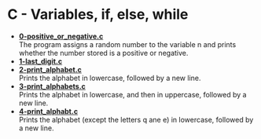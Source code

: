 # C - Variables, if, else, while
* [**0-positive_or_negative.c**](https://github.com/GraceGichuki/alx-low_level_programming/blob/master/0x01-variables_if_else_while/0-positive_or_negative.c)  
The program assigns a random number to the variable n and prints whether the number stored is a positive or negative.  
* [**1-last_digit.c**](https://github.com/GraceGichuki/alx-low_level_programming/blob/master/0x01-variables_if_else_while/1-last_digit.c)  
* [**2-print_alphabet.c**](https://github.com/GraceGichuki/alx-low_level_programming/blob/master/0x01-variables_if_else_while/2-print_alphabet.c)  
Prints the alphabet in lowercase, followed by a new line.  
* [**3-print_alphabets.c**](https://github.com/GraceGichuki/alx-low_level_programming/blob/master/0x01-variables_if_else_while/3-print_alphabets.c)  
Prints the alphabet in lowercase, and then in uppercase, followed by a new line.  
* [**4-print_alphabt.c**](https://github.com/GraceGichuki/alx-low_level_programming/blob/master/0x01-variables_if_else_while/4-print_alphabt.c)  
Prints the alphabet (except the letters q ane e) in lowercase, followed by a new line.  

